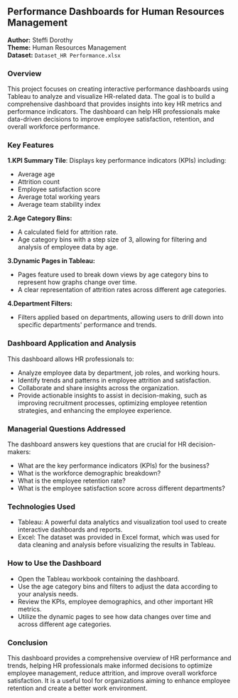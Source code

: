 ## **Performance Dashboards for Human Resources Management**

**Author:** Steffi Dorothy  
**Theme:** Human Resources Management  
**Dataset:** `Dataset_HR Performance.xlsx`  


### **Overview**
This project focuses on creating interactive performance dashboards using Tableau to analyze and visualize HR-related data. The goal is to build a comprehensive dashboard that provides insights into key HR metrics and performance indicators. The dashboard can help HR professionals make data-driven decisions to improve employee satisfaction, retention, and overall workforce performance.

### **Key Features**
**1.KPI Summary Tile**: Displays key performance indicators (KPIs) including:

* Average age
* Attrition count
* Employee satisfaction score
* Average total working years
* Average team stability index

**2.Age Category Bins:**

* A calculated field for attrition rate.
* Age category bins with a step size of 3, allowing for filtering and analysis of employee data by age.

**3.Dynamic Pages in Tableau:**

* Pages feature used to break down views by age category bins to represent how graphs change over time.
* A clear representation of attrition rates across different age categories.

**4.Department Filters:**

* Filters applied based on departments, allowing users to drill down into specific departments' performance and trends.

### **Dashboard Application and Analysis**
This dashboard allows HR professionals to:

* Analyze employee data by department, job roles, and working hours.
* Identify trends and patterns in employee attrition and satisfaction.
* Collaborate and share insights across the organization.
* Provide actionable insights to assist in decision-making, such as improving recruitment processes, optimizing employee retention strategies, and enhancing the employee experience.

### **Managerial Questions Addressed**
The dashboard answers key questions that are crucial for HR decision-makers:

* What are the key performance indicators (KPIs) for the business?
* What is the workforce demographic breakdown?
* What is the employee retention rate?
* What is the employee satisfaction score across different departments?

### **Technologies Used**
* Tableau: A powerful data analytics and visualization tool used to create interactive dashboards and reports.
* Excel: The dataset was provided in Excel format, which was used for data cleaning and analysis before visualizing the results in Tableau.

### **How to Use the Dashboard**
* Open the Tableau workbook containing the dashboard.
* Use the age category bins and filters to adjust the data according to your analysis needs.
* Review the KPIs, employee demographics, and other important HR metrics.
* Utilize the dynamic pages to see how data changes over time and across different age categories.

### **Conclusion**
This dashboard provides a comprehensive overview of HR performance and trends, helping HR professionals make informed decisions to optimize employee management, reduce attrition, and improve overall workforce satisfaction. It is a useful tool for organizations aiming to enhance employee retention and create a better work environment.

